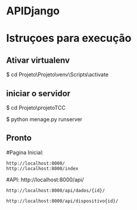 # APIDjango

# Istruçoes para execução

## Ativar virtualenv

$ cd Projeto\Projeto\venv\Scripts\activate



## iniciar o servidor 

$ cd Projeto\projetoTCC

$ python menage.py runserver 


## Pronto

#Pagina Inicial: 

	http://localhost:8000/
	http://localhost:8000/index


#API:
	http://localhost:8000/api/
	
	http://localhost:8000/api/dados/{id}/
	
	http://localhost:8000/api/dispositivo{id}/




